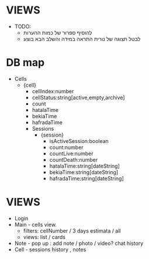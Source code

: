 # VIEWS
- TODO:
    - להוסיף ספרור של כמות ההערות
    - לבטל תצוגה של נורית התראה במידה והשלב הבא בוצע

# DB map 
- Cells
    - {cell}
        - cellIndex:number
        - cellStatus:string[active,empty,archive]
        - count
        - hatalaTime
        - bekiaTime
        - hafradaTime
        - Sessions
            - {session}
                - isActiveSession:boolean
                - count:number
                - countLive:number
                - countDeath:number
                - hatalaTime:string[dateString]
                - bekiaTime:string[dateString]
                - hafradaTime:string[dateString]
                <!-- - hatalaStatus:string[dateString]
                - bekiaStatus:string[dateString]
                - hafradaStatus:string[dateString] -->

# VIEWS
- Login
- Main  - cells view. 
    - filters: cellNumber / 3 days estimata / all   
    - views: list / cards
- Note  - pop up : add note / photo / video?   chat history
- Cell  - sessions history , notes
        
